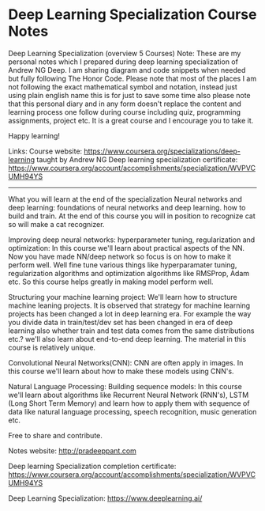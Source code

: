 # Deep Learning Specialization Course Notes


Deep Learning Specialization (overview 5 Courses)
Note: These are my personal notes which I prepared during deep learning specialization of Andrew NG Deep. I am sharing diagram and code snippets when needed but fully following The Honor Code. Please note that most of the places I am not following the exact mathematical symbol and notation, instead just using plain english name this is for just to save some time also please note that this personal diary and in any form doesn't replace the content and learning process one follow during course including quiz, programming assignments, project etc. It is a great course and I encourage you to take it. 

Happy learning!

Links:
Course website:  https://www.coursera.org/specializations/deep-learning taught by Andrew NG
Deep learning specialization certificate: https://www.coursera.org/account/accomplishments/specialization/WVPVCUMH94YS
*************************************************************************************************************
What you will learn at the end of the specialization 
Neural networks and deep learning: foundations of neural networks and deep learning. how to build and train. At the end of this course you will in position to recognize cat so will make a cat recognizer.

Improving deep neural networks: hyperparameter tuning, regularization and optimization: In this course we'll learn about practical aspects of the NN. Now you have made NN/deep network so focus is on how to make it perform well. Well fine tune various things like hyperparamater tuning, regularization algorithms and optimization algorithms like RMSProp, Adam etc. So this course helps greatly in making model perform well.

Structuring your machine learning project: We'll learn how to structure machine leaning projects. It is observed that strategy for machine learning projects has been changed a lot in deep learning era. For example the way you divide data in train/test/dev set has been changed in era of deep learning also whether train and test data comes from the same distributions etc.? we'll also learn about end-to-end deep learning. The material in this course is relatively unique. 

Convolutional Neural Networks(CNN): CNN are often apply in images. In this course we'll learn about how to make these models using CNN's.

Natural Language Processing: Building sequence models: In this course we'll learn about algorithms like Recurrent Neural Network (RNN's), LSTM (Long Short Term Memory) and learn how to apply them with sequence of data like natural language processing, speech recognition, music generation etc.

Free to share and contribute.

Notes website: http://pradeeppant.com

Deep learning Specialization completion certificate: https://www.coursera.org/account/accomplishments/specialization/WVPVCUMH94YS

Deep Learning Specialization: https://www.deeplearning.ai/